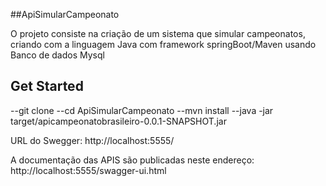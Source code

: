  ##ApiSimularCampeonato
 
 O projeto consiste na criação de um sistema que simular campeonatos, criando com a linguagem Java com framework springBoot/Maven usando Banco de dados Mysql
 
 
 ## Get Started
 
 --git clone
 --cd ApiSimularCampeonato
 --mvn install
 --java -jar  target/apicampeonatobrasileiro-0.0.1-SNAPSHOT.jar

URL do Swegger: http://localhost:5555/

A documentação das APIS são publicadas neste endereço: http://localhost:5555/swagger-ui.html
